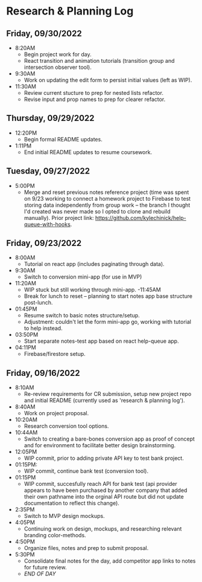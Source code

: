 # Research & Planning Log

## Friday, 09/30/2022

- 8:20AM
  - Begin project work for day.
  - React transition and animation tutorials (transition group and intersection observer tool).
- 9:30AM
  - Work on updating the edit form to persist initial values (left as WIP).
- 11:30AM
  - Review current stucture to prep for nested lists refactor.
  - Revise input and prop names to prep for clearer refactor.

## Thursday, 09/29/2022

- 12:20PM
  - Begin formal README updates.
- 1:11PM
  - End initial README updates to resume coursework.

## Tuesday, 09/27/2022

- 5:00PM
  - Merge and reset previous notes reference project (time was spent on 9/23 working to connect a homework project to Firebase to test storing data independently from group work – the branch I thought I'd created was never made so I opted to clone and rebuild manually). Prior project link: <https://github.com/kylechinick/help-queue-with-hooks>.

## Friday, 09/23/2022

- 8:00AM
  - Tutorial on react app (includes paginating through data).
- 9:30AM
  - Switch to conversion mini-app (for use in MVP)
- 11:20AM
  - WIP stuck but still working through mini-app.
    -11:45AM
  - Break for lunch to reset – planning to start notes app base structure post-lunch.
- 01:45PM
  - Resume switch to basic notes structure/setup.
  - Adjustment: couldn't let the form mini-app go, working with tutorial to help instead.
- 03:50PM
  - Start separate notes-test app based on react help-queue app.
- 04:11PM
  - Firebase/firestore setup.

## Friday, 09/16/2022

- 8:10AM
  - Re-review requirements for CR submission, setup new project repo and initial README (currently used as 'research & planning log').
- 8:40AM
  - Work on project proposal.
- 10:20AM
  - Research conversion tool options.
- 10:44AM
  - Switch to creating a bare-bones conversion app as proof of concept and for environment to facilitate better design brainstorming.
- 12:05PM
  - WIP commit, prior to adding private API key to test bank project.
- 01:15PM:
  - WIP commit, continue bank test (conversion tool).
- 01:15PM
  - WIP commit, succesfully reach API for bank test (api provider appears to have been purchased by another company that added their own pathname into the orginal API route but did not update documentation to reflect this change).
- 2:35PM
  - Switch to MVP design mockups.
- 4:05PM
  - Continuing work on design, mockups, and researching relevant branding color-methods.
- 4:50PM
  - Organize files, notes and prep to submit proposal.
- 5:30PM
  - Consolidate final notes for the day, add competitor app links to notes for future review.
  - _END OF DAY_
